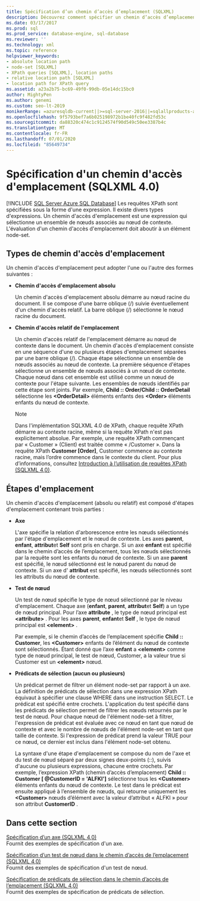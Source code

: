 ```yaml
---
title: Spécification d’un chemin d’accès d’emplacement (SQLXML)
description: Découvrez comment spécifier un chemin d’accès d’emplacement dans une requête XPath SQLXML 4,0 pour sélectionner un ensemble de nœuds par rapport au nœud de contexte et générer un ensemble de nœuds.
ms.date: 03/17/2017
ms.prod: sql
ms.prod_service: database-engine, sql-database
ms.reviewer: ''
ms.technology: xml
ms.topic: reference
helpviewer_keywords:
- absolute location path
- node-set [SQLXML]
- XPath queries [SQLXML], location paths
- relative location path [SQLXML]
- location path for XPath query
ms.assetid: a23a2b75-bc69-49f0-99db-05e14dc15bc0
author: MightyPen
ms.author: genemi
ms.custom: seo-lt-2019
monikerRange: =azuresqldb-current||>=sql-server-2016||=sqlallproducts-allversions||>=sql-server-linux-2017||=azuresqldb-mi-current
ms.openlocfilehash: 9f5793bef7a6b025198972b1be40fc9f482fd53c
ms.sourcegitcommit: da88320c474c1c9124574f90d549c50ee3387b4c
ms.translationtype: MT
ms.contentlocale: fr-FR
ms.lasthandoff: 07/01/2020
ms.locfileid: "85649734"
---
```

# <a name="specifying-a-location-path-sqlxml-40"></a>Spécification d'un chemin d'accès d'emplacement (SQLXML 4.0)
[!INCLUDE [SQL Server Azure SQL Database](../../../includes/applies-to-version/sql-asdb.md)]
  Les requêtes XPath sont spécifiées sous la forme d'une expression. Il existe divers types d'expressions. Un chemin d'accès d'emplacement est une expression qui sélectionne un ensemble de nœuds associés au nœud de contexte. L'évaluation d'un chemin d'accès d'emplacement doit aboutir à un élément node-set.  
  
## <a name="types-of-location-paths"></a>Types de chemin d'accès d'emplacement  
 Un chemin d'accès d'emplacement peut adopter l'une ou l'autre des formes suivantes :  
  
-   **Chemin d'accès d'emplacement absolu**  
  
     Un chemin d'accès d'emplacement absolu démarre au nœud racine du document. Il se compose d'une barre oblique (/) suivie éventuellement d'un chemin d'accès relatif. La barre oblique (/) sélectionne le nœud racine du document.  
  
-   **Chemin d'accès relatif de l'emplacement**  
  
     Un chemin d'accès relatif de l'emplacement démarre au nœud de contexte dans le document. Un chemin d'accès d'emplacement consiste en une séquence d'une ou plusieurs étapes d'emplacement séparées par une barre oblique (/). Chaque étape sélectionne un ensemble de nœuds associés au nœud de contexte. La première séquence d'étapes sélectionne un ensemble de nœuds associés à un nœud de contexte. Chaque nœud dans cet ensemble est utilisé comme un nœud de contexte pour l'étape suivante. Les ensembles de nœuds identifiés par cette étape sont joints. Par exemple, **Child :: Order/Child :: OrderDetail** sélectionne les **\<OrderDetail>** éléments enfants des **\<Order>** éléments enfants du nœud de contexte.  
  
    > [!NOTE]  
    >  Dans l'implémentation SQLXML 4.0 de XPath, chaque requête XPath démarre au contexte racine, même si la requête XPath n'est pas explicitement absolue. Par exemple, une requête XPath commençant par « Customer » (Client) est traitée comme « /Customer ». Dans la requête XPath **Customer [Order]**, Customer commence au contexte racine, mais l’ordre commence dans le contexte du client. Pour plus d’informations, consultez [Introduction à l’utilisation de requêtes XPath &#40;SQLXML 4,0&#41;](../../../relational-databases/sqlxml-annotated-xsd-schemas-xpath-queries/introduction-to-using-xpath-queries-sqlxml-4-0.md).  
  
## <a name="location-steps"></a>Étapes d'emplacement  
 Un chemin d'accès d'emplacement (absolu ou relatif) est composé d'étapes d'emplacement contenant trois parties :  
  
-   **Axe**  
  
     L'axe spécifie la relation d'arborescence entre les nœuds sélectionnés par l'étape d'emplacement et le nœud de contexte. Les axes **parent**, **enfant**, **attribut**et **Self** sont pris en charge. Si un axe **enfant** est spécifié dans le chemin d’accès de l’emplacement, tous les nœuds sélectionnés par la requête sont les enfants du nœud de contexte. Si un axe **parent** est spécifié, le nœud sélectionné est le nœud parent du nœud de contexte. Si un axe d' **attribut** est spécifié, les nœuds sélectionnés sont les attributs du nœud de contexte.  
  
-   **Test de nœud**  
  
     Un test de nœud spécifie le type de nœud sélectionné par le niveau d'emplacement. Chaque axe (**enfant**, **parent**, **attribut**et **Self**) a un type de nœud principal. Pour l’axe **attribute** , le type de nœud principal est **\<attribute>** . Pour les axes **parent**, **enfant**et **Self** , le type de nœud principal est **\<element>** .  
  
     Par exemple, si le chemin d’accès de l’emplacement spécifie **Child :: Customer**, les **\<Customer>** enfants de l’élément du nœud de contexte sont sélectionnés. Étant donné que l’axe **enfant** a **\<element>** comme type de nœud principal, le test de nœud, Customer, a la valeur true si Customer est un **\<element>** nœud.  
  
-   **Prédicats de sélection (aucun ou plusieurs)**  
  
     Un prédicat permet de filtrer un élément node-set par rapport à un axe. La définition de prédicats de sélection dans une expression XPath équivaut à spécifier une clause WHERE dans une instruction SELECT. Le prédicat est spécifié entre crochets. L'application du test spécifié dans les prédicats de sélection permet de filtrer les nœuds retournés par le test de nœud. Pour chaque nœud de l'élément node-set à filtrer, l'expression de prédicat est évaluée avec ce nœud en tant que nœud de contexte et avec le nombre de nœuds de l'élément node-set en tant que taille de contexte. Si l'expression de prédicat prend la valeur TRUE pour ce nœud, ce dernier est inclus dans l'élément node-set obtenu.  
  
     La syntaxe d'une étape d'emplacement se compose du nom de l'axe et du test de nœud séparé par deux signes deux-points (::), suivis d'aucune ou plusieurs expressions, chacune entre crochets. Par exemple, l’expression XPath (chemin d’accès d’emplacement) **Child :: Customer [ @CustomerID = 'ALFKI']** sélectionne tous les **\<Customer>** éléments enfants du nœud de contexte. Le test dans le prédicat est ensuite appliqué à l’ensemble de nœuds, qui retourne uniquement les **\<Customer>** nœuds d’élément avec la valeur d’attribut « ALFKI » pour son attribut **CustomerID** .  
  
## <a name="in-this-section"></a>Dans cette section  
 [Spécification d’un axe &#40;SQLXML 4,0&#41;](../../../relational-databases/sqlxml-annotated-xsd-schemas-xpath-queries/location-path/specifying-an-axis-sqlxml-4-0.md)  
 Fournit des exemples de spécification d'un axe.  
  
 [Spécification d’un test de nœud dans le chemin d’accès de l’emplacement &#40;SQLXML 4,0&#41;](../../../relational-databases/sqlxml-annotated-xsd-schemas-xpath-queries/location-path/specifying-a-node-test-in-the-location-path-sqlxml-4-0.md)  
 Fournit des exemples de spécification d'un test de nœud.  
  
 [Spécification de prédicats de sélection dans le chemin d’accès de l’emplacement &#40;SQLXML 4,0&#41;](../../../relational-databases/sqlxml-annotated-xsd-schemas-xpath-queries/location-path/specifying-selection-predicates-in-the-location-path-sqlxml-4-0.md)  
 Fournit des exemples de spécification de prédicats de sélection.  
  
  
